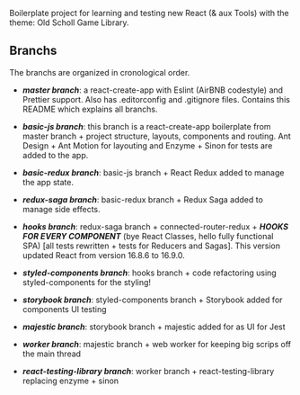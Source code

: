 Boilerplate project for learning and testing new React (& aux Tools) with the theme: Old Scholl Game Library.

## Branchs

The branchs are organized in cronological order.

- ***master branch***: a react-create-app with Eslint (AirBNB codestyle) and Prettier support. Also has .editorconfig and .gitignore files. Contains this README which explains all branchs.

- ***basic-js branch***: this branch is a react-create-app boilerplate from master branch + project structure, layouts, components and routing. Ant Design + Ant Motion for layouting and Enzyme + Sinon for tests are added to the app.

- ***basic-redux branch***: basic-js branch + React Redux added to manage the app state.

- ***redux-saga branch***: basic-redux branch + Redux Saga added to manage side effects.

- ***hooks branch***: redux-saga branch + connected-router-redux + ***HOOKS FOR EVERY COMPONENT*** (bye React Classes, hello fully functional SPA) [all tests rewritten + tests for Reducers and Sagas]. This version updated React from version 16.8.6 to 16.9.0.

- ***styled-components branch***: hooks branch + code refactoring using styled-components for the styling!

- ***storybook branch***: styled-components branch + Storybook added for components UI testing

- ***majestic branch***: storybook branch + majestic added for as UI for Jest

- ***worker branch***: majestic branch + web worker for keeping big scrips off the main thread

- ***react-testing-library branch***: worker branch + react-testing-library replacing enzyme + sinon

